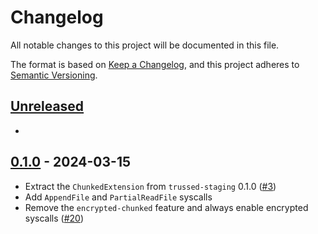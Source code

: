 <!--
Copyright (C) Nitrokey GmbH
SPDX-License-Identifier: CC0-1.0
-->

# Changelog
All notable changes to this project will be documented in this file.

The format is based on [Keep a Changelog](https://keepachangelog.com/en/1.0.0/),
and this project adheres to [Semantic Versioning](https://semver.org/spec/v2.0.0.html).

## [Unreleased][]

-

[Unreleased]: https://github.com/trussed-dev/trussed-staging/compare/chunked-v0.1.0...HEAD

## [0.1.0][] - 2024-03-15

- Extract the `ChunkedExtension` from `trussed-staging` 0.1.0 ([#3][])
- Add `AppendFile` and `PartialReadFile` syscalls
- Remove the `encrypted-chunked` feature and always enable encrypted syscalls ([#20][])

[#3]: https://github.com/trussed-dev/trussed-staging/issues/3
[#20]: https://github.com/trussed-dev/trussed-staging/issues/20

[0.1.0]: https://github.com/trussed-dev/trussed-staging/releases/tag/chunked-v0.1.0
